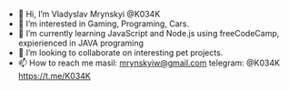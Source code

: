 - 👋 Hi, I’m Vladyslav Mrynskyi @K034K
- 👀 I’m interested in Gaming, Programing, Cars.
- 🌱 I’m currently learning JavaScript and Node.js using freeCodeCamp, expierienced in JAVA programing
- 💞️ I’m looking to collaborate on interesting pet projects.
- 📫 How to reach me masil: mrynskyiw@gmail.com 
  telegram: @K034K https://t.me/K034K

<!---
K034K/K034K is a ✨ special ✨ repository because its `README.md` (this file) appears on your GitHub profile.
You can click the Preview link to take a look at your changes.
--->

